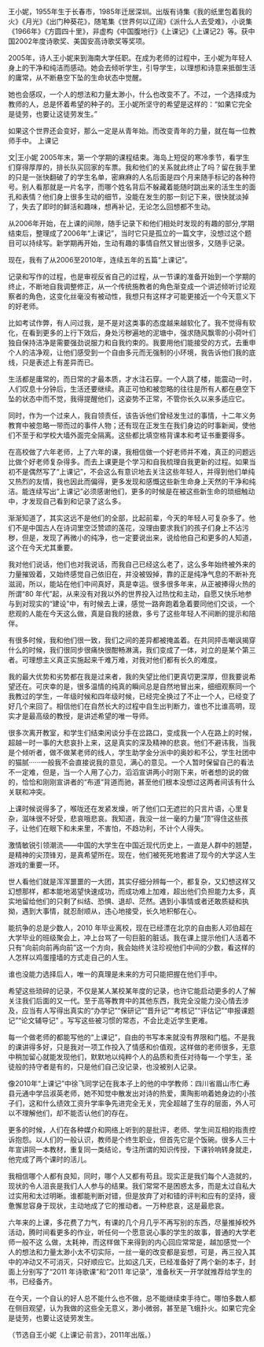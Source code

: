 

王小妮，1955年生于长春市，1985年迁居深圳。出版有诗集《我的纸里包着我的火》《月光》《出门种葵花》，随笔集《世界何以辽阔》《派什么人去受难》，小说集《1966年》《方圆四十里》，非虚构《中国腹地行》《上课记》《上课记2》等。获中国2002年度诗歌奖、美国安高诗歌奖等奖项。

2005年，诗人王小妮来到海南大学任职。在成为老师的过程中，王小妮为年轻人身上的干净和纯洁而感动。她会去倾听学生，引导学生，以理想和诗意来抵御生活的庸常，从不断悬空下坠的生命状态中觉醒。

她也会感叹，一个人的想法和力量太渺小，什么也改变不了。不过，一个选择成为教师的人，总是怀着希望的种子的。王小妮所坚守的希望是这样的：“如果它完全是徒劳，也要让这徒劳发生。”

如果这个世界还会变好，那么一定是从青年始。而改变青年的力量，就在每一位教师手中。 上课记

文|王小妮 2005年末，第一个学期的课程结束。海岛上短促的寒冷季节，看学生们穿得厚厚的，排长队买回家的车票。我和他们的关系就此终止了吗？留在我手里的只是一张快翻破了的学生名单，密麻麻的人名后面是四个月来随手标记的各种符号。别人看那就是一片名字，而哪个姓名背后不躲藏着能随时跳出来的活生生的面孔和表情？他们身上很多生动的细节，没能在发生的那一刻记下来，很快就淡掉了，失去了即时的鲜活和趣味，想再补记，无论怎么回想都不生动。

从2006年开始，在上课的间隙，随手记录下和他们相处时发现的有趣的部分,学期结束后，整理成了2006年“上课记”，当时它只是孤立的一篇文字，没想过这个题目可以持续写。新学期再开始，生动有趣的事情自然又冒出很多，又随手记录。

现在，我有了从2006至2010年，连续五年的五篇“上课记”。

记录和写作的过程，也是审视反省自己的过程，从一节课的准备开始到一个学期的终止，不断地自我调整修正，从一个传统施教者的角色渐变成一个讲述倾听讨论观察者的角色，这变化丝毫没有被动性，我想只有这样才可能更接近一个今天意义下的好老师。

比如考试作弊，有人问过我，是不是对这类事的态度越来越软化了。我不觉得有软化，在看到更多的上行下效后，身处污秽遍地的泥塘中，强求随风飘零的小荷叶们独自保持洁净是需要强劲说服力和自我约束的。我要用他们能接受的方式，去重申个人的洁净观，让他们感受到一个自由多元而无强制的小环境，我告诉他们我的底线，只是表述上有差异而已。

生活都是庸常的，而日常的才最本质，才水注石穿。一个人跳了楼，能震动一时，人们叹息十分钟后，生活还要继续。真正可怕和被忽略的往往是所有人都在悬空下坠的状态中而不觉，我得提醒他们，这姿势不正常，不管你长久以来多适应它。

同时，作为一个过来人，我自领责任，该告诉他们曾经发生过的事情，十二年义务教育中被忽略一带而过的事件人物；还有现在正发生在我们身边的时事新闻，使他们不至于和学校大墙外面完全隔离。这些都比填空格背课本和考证书重要得多。

在高校做了六年老师，上了六年的课，我相信做一个好老师并不难，真正的问题远比做个好老师复杂得多。而去上课更是个学习和自我梳理自我更新的过程。如果当初不是偶然写了“上课记”，不会这么有意识地去关注这些年轻人，并得到他们单纯又热烈的友情，我也因此而偏得，更多发现和感慨这些新生命身上天然的干净和纯洁。能连续写出“上课记”必须感谢他们，更多的时候是在被这些新生命的琐细触动中，才发现自己看到和记录了这么多。

渐渐知道了，其实这远不是他们的全部，比起前辈，今天的年轻人可复杂多了。他们不是中国古人在诗词里空泛赞颂的莲花，没理由要求我们的孩子们身上不沾污秽，但是，发现了再微小的纯净，也一定要说出来，说给他自己和更多的人知道，这个在今天尤其重要。

我对他们说话，他们也对我说话，而我自己已经这么老了，这么多年始终被外来的力量摧毁着，又始终感觉自己依旧在，并没被毁掉，靠的正是纯净气息的不断补充滋润，所以，能站在他们中间真好，真是幸运。很多很多年来，从正被捧得火热的所谓“80 年代”起，从来没有对我以外的世界投入过热忱和主动，自愿又快乐地参与到对现实的“建设”中，有时候去上课，感觉一路奔跑着急着要同他们交谈，一个悲观的人能在今天这么做，真是自我的拯救，多亏了这些年轻人不间断的提示和陪伴。

有很多时候，我和他们很一致，我们之间的差异都被掩盖着。在共同抨击嘲讽揭穿什么的时候，我们很同步很痛快很酣畅淋漓，我们变成了一体，对立的是某个第三者。可理想主义真正实施起来千难万难，对我对他们都有长久的难度。

我的最大优势和劣势都在我是过来者，我的失望比他们更真切更深厚，但我要说希望还在。可庆幸的是，很多温情的纯真的瞬间总是自然地冒出来，细细观察同一个我教过的学生，一年级时候和四年级时候，已经完全换过了不止一个人，已经变了好几个来回了。相信他们在自然长大的过程中自生出判断力，谁也不比谁高明，现实才是最高级的教授，是讲述希望的唯一导师。

很多次离开教室，和学生们结束闲谈分手在岔路口，变成我一个人在路上的时候，超越一时一事的大悲哀扑上来，这是真实的深及精神的悲哀。他们不避讳我，当我是个倾听者，做不做某老师的线人，学生助学金分派中的奥妙和不公，学生社团中的猫腻······一般我不会直接说我的意见，满心的意见。一个人暂时保留自己的看法不一定难，但是，当一个人用了心力，滔滔宣讲两小时刚下来，听者想的说的做的，恰恰和刚刚宣讲者的“布道”背道而驰，甚至他们根本没想过这两者间该有什么关联和冲突。

上课时候说得多了，喉咙还在发紧发燥，听了他们口无遮拦的只言片语，心里复杂，滋味很不好受，悲哀哦悲哀。我知道，我没一丝一毫的力量“顶”得住这些孩子，让他们在眼下和未来里，不害怕，不趋功利，不计个人得失。

激情敏锐引领潮流——中国的大学生在中国近现代历史上，一直是人群中的翘楚，是精神的尖顶锋刃，是真希望所在。现在，他们被死死地套进了现今的大学这人生游戏的重要一环。

世人看他们就是浑浑噩噩的一大团，其实仔细分辨每一个，都复杂，又幻想这样又幻想那样，都本能地渴望快速成功，而成功难上加难，超出他们负担能力太多，真实地留给他们的只剩了纠结、恐惧、退却、茫然。遇到小事情或者还敢质疑和执拗，遇到大事情，就忍耐顺从，违心地接受，长久地积郁在心。

能抗争的总是少数人，2010 年毕业离校，现在已经漂在北京的自由影人邓伯超在大学毕业的班级聚会上，冲上台骂了一句巨脏的脏话。我在课上提示他们人活着不只有“向前向前再向前”这一个方向，我会始终关注珍视他们中间的少数，看这样的人怎样以鸡蛋撞墙的方式走自己的人生。

谁也没能力选择后人，唯一的真理是未来的方可只能把握在他们手中。

希望这些琐碎的记录，不仅是某人某校某年度的记录，也许它能启动更多的人了解关注我们后面的又一代。至于高等教育中的其他东西，我完全没能力没心情去涉及，应当有人写得出真实的“办学记”“保研记”“晋升记”“考核记”“评估记”“申报课题记”“论文辅导记” 。写写这些被习惯的常态，不会比走近学生更难。

每一个做老师的都能写他的“上课记”，自由的书写本来就没有界限和门槛。不是我的课讲得多好，只是我对一项工作投入了情感和价值观，这样做的老师很多，无意中稍加留心就能发现他们，默默地以纯粹个人的品质和责任对待每一-个学生，圣徒般的持守者是有的，只是他们自己没记录，也没被别人记录。

像2010年“上课记”中徐飞同学记在我本子上的他的中学教师：四川省眉山市仁寿县元通中学吕淑英老师，她不知觉中散发出对诗的热爱，熏陶影响着她身边的小孩子们，这和什么绩效工资升学率争先进完全无关，完全超越了生存的层面，外人可以不理解他们，却不能否认他们的存在。

更多的时候，人们在各种媒介和网络上听到的是批评，老师、学生间互相的指责控诉抱怨。以人们的一般认识，教师是个终生职业，但首先它是个饭碗。很多人三十年宣讲同一本教材，重复同一类结论，专注所谓的知识传授，下课铃响转身就走，他完成了两个课时的活儿。

我相信哪个人都有良知，同时，哪个人又都有苟且。现实正是我们每个人造就的，现状的令人沮丧是我们人人参与的结果。我们常常不是困惑太多，而是太过自私大过实用和太过明晰。谁都能判断对错，但是放弃了对和错的评判和应有的坚持，疲惫懈怠容身于现状，主动地成了它的推动者。一万种悲哀，这是最悲哀。

六年来的上课，多花费了力气，有课的几个月几乎不再写别的东西，尽量推掉校外活动，腾时间看更多的作业，听任何一个愿意说心事的学生的故事，普通的大学老师一般不这 么做，太耗神，而这样做下来得到的内心回应常常是，越加感觉一个人的想法和力量太渺小太不切实际，一丝一毫的改变都是妄想，可是，再三投入其中的冲动又不可消灭，只好顺应它。比如这几天，已经准备好了两个新的本子，封面上分别写了“2011 年诗歌课”和“2011 年记录”，准备秋天一开学就推荐给学生的书，已经备齐。

在今天，一个自认的好人总不能什么也不做，总不能继续束手待亡。哪怕多数人都在侧目观望，认为我做的这些全无意义，渺小微弱，甚至是飞蛾扑火。如果它完全是徒劳，也要让这徒劳发生。

（节选自王小妮《上课记·前言》，2011年出版。） 


